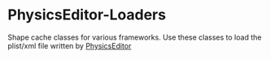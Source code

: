 PhysicsEditor-Loaders
=====================

Shape cache classes for various frameworks.
Use these classes to load the plist/xml file written by 
<a target="_blank" href="https://www.codeandweb.com/physicseditor">PhysicsEditor</a>